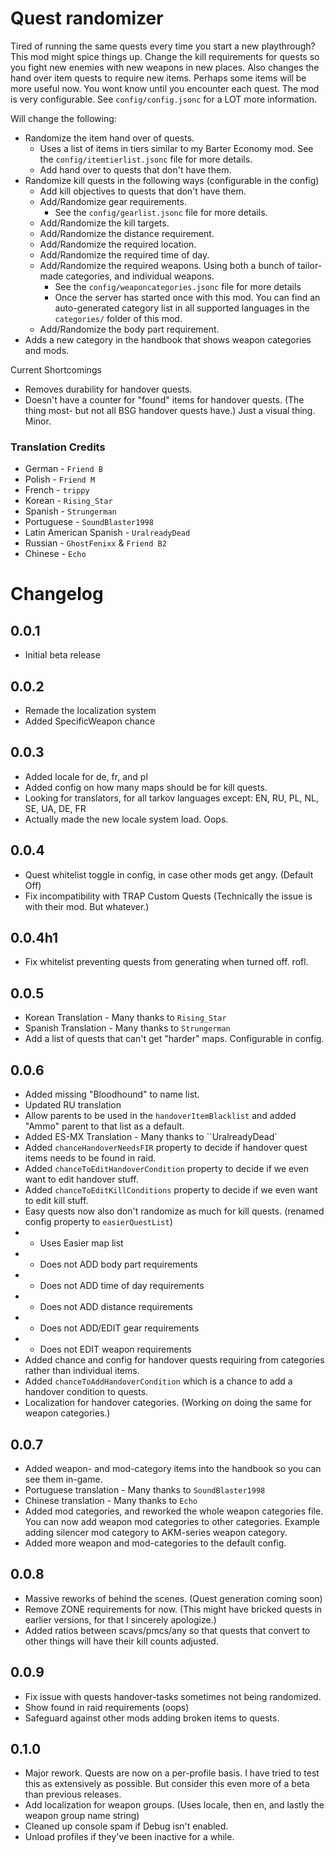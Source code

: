 # Quest randomizer
Tired of running the same quests every time you start a new playthrough? This mod might spice things up. Change the kill requirements for quests so you fight new enemies with new weapons in new places. Also changes the hand over item quests to require new items. Perhaps some items will be more useful now. You wont know until you encounter each quest.
The mod is very configurable. See ``config/config.jsonc`` for a LOT more information.

Will change the following:
- Randomize the item hand over of quests.
    - Uses a list of items in tiers similar to my Barter Economy mod. See the ``config/itemtierlist.jsonc`` file for more details.
    - Add hand over to quests that don't have them.
- Randomize kill quests in the following ways (configurable in the config)
    - Add kill objectives to quests that don't have them.
    - Add/Randomize gear requirements.
        - See the ``config/gearlist.jsonc`` file for more details.
    - Add/Randomize the kill targets.
    - Add/Randomize the distance requirement.
    - Add/Randomize the required location.
    - Add/Randomize the required time of day.
    - Add/Randomize the required weapons. Using both a bunch of tailor-made categories, and individual weapons.
        - See the ``config/weaponcategories.jsonc`` file for more details
        - Once the server has started once with this mod. You can find an auto-generated category list in all supported languages in the ``categories/`` folder of this mod.
    - Add/Randomize the body part requirement.
- Adds a new category in the handbook that shows weapon categories and mods.

Current Shortcomings
- Removes durability for handover quests.
- Doesn't have a counter for "found" items for handover quests. (The thing most- but not all BSG handover quests have.) Just a visual thing. Minor.

### Translation Credits
- German - ``Friend B``
- Polish - ``Friend M``
- French - ``trippy``
- Korean - ``Rising_Star``
- Spanish - ``Strungerman``
- Portuguese - ``SoundBlaster1998``
- Latin American Spanish - ``UralreadyDead``
- Russian - ``GhostFenixx`` & ``Friend B2``
- Chinese - ``Echo``

# Changelog
## 0.0.1
- Initial beta release

## 0.0.2
- Remade the localization system
- Added SpecificWeapon chance

## 0.0.3
- Added locale for de, fr, and pl
- Added config on how many maps should be for kill quests. 
- Looking for translators, for all tarkov languages except: EN, RU, PL, NL, SE, UA, DE, FR
- Actually made the new locale system load. Oops. 

## 0.0.4
- Quest whitelist toggle in config, in case other mods get angy. (Default Off)
- Fix incompatibility with TRAP Custom Quests (Technically the issue is with their mod. But whatever.)

## 0.0.4h1
- Fix whitelist preventing quests from generating when turned off. rofl. 

## 0.0.5
- Korean Translation - Many thanks to ``Rising_Star``
- Spanish Translation - Many thanks to ``Strungerman``
- Add a list of quests that can't get "harder" maps. Configurable in config.

## 0.0.6
- Added missing "Bloodhound" to name list. 
- Updated RU translation
- Allow parents to be used in the ``handoverItemBlacklist`` and added "Ammo" parent to that list as a default.
- Added ES-MX Translation - Many thanks to ``UralreadyDead`
- Added ``chanceHandoverNeedsFIR`` property to decide if handover quest items needs to be found in raid.
- Added ``chanceToEditHandoverCondition`` property to decide if we even want to edit handover stuff.
- Added ``chanceToEditKillConditions`` property to decide if we even want to edit kill  stuff.
- Easy quests now also don't randomize as much for kill quests. (renamed config property to ``easierQuestList``)
- - Uses Easier map list
- - Does not ADD body part requirements
- - Does not ADD time of day requirements 
- - Does not ADD distance requirements
- - Does not ADD/EDIT gear requirements
- - Does not EDIT weapon requirements 
- Added chance and config for handover quests requiring from categories rather than individual items. 
- Added ``chanceToAddHandoverCondition`` which is a chance to add a handover condition to quests.
- Localization for handover categories. (Working on doing the same for weapon categories.)

## 0.0.7
- Added weapon- and mod-category items into the handbook so you can see them in-game.
- Portuguese translation - Many thanks to ``SoundBlaster1998`` 
- Chinese translation - Many thanks to ``Echo``
- Added mod categories, and reworked the whole weapon categories file. You can now add weapon mod categories to other categories. Example adding silencer mod category to AKM-series weapon category.
- Added more weapon and mod-categories to the default config.

## 0.0.8
- Massive reworks of behind the scenes. (Quest generation coming soon)
- Remove ZONE requirements for now. (This might have bricked quests in earlier versions, for that I sincerely apologize.)
- Added ratios between scavs/pmcs/any so that quests that convert to other things will have their kill counts adjusted.

## 0.0.9
- Fix issue with quests handover-tasks sometimes not being randomized.
- Show found in raid requirements (oops)
- Safeguard against other mods adding broken items to quests.

## 0.1.0
- Major rework. Quests are now on a per-profile basis. I have tried to test this as extensively as possible. But consider this even more of a beta than previous releases.
- Add localization for weapon groups. (Uses locale, then en, and lastly the weapon group name string)
- Cleaned up console spam if Debug isn't enabled.
- Unload profiles if they've been inactive for a while.
